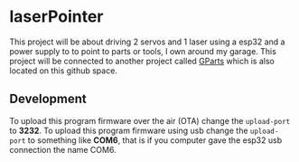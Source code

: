 # laserPointer

This project will be about driving 2 servos and 1 laser using a esp32 and a power supply to to point to parts or tools, I own around my garage. This project will be connected to another project called [GParts](https://github.com/guttih/gparts) which is also located on this github space.

## Development

To upload this program firmware over the air (OTA) change the `upload-port` to **3232**.  To upload this program firmware using usb change the `upload-port` to something like **COM6**, that is if you computer gave the esp32 usb connection the name COM6.
